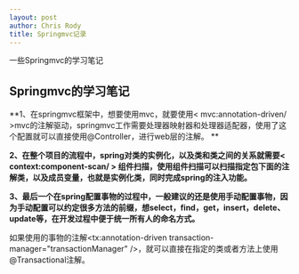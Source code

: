 ```yaml
---
layout: post
author: Chris Rody
title: Springmvc记录
---
```


一些Springmvc的学习笔记

##  Springmvc的学习笔记

**1、在springmvc框架中，想要使用mvc，就要使用< mvc:annotation-driven/ >mvc的注解驱动，springmvc工作需要处理器映射器和处理器适配器，使用了这个配置就可以直接使用@Controller，进行web层的注解。 **

**2、在整个项目的流程中，spring对类的实例化，以及类和类之间的关系就需要< context:component-scan/ > 组件扫描，使用组件扫描可以扫描指定包下面的注解类，以及成员变量，也就是实例化类，同时完成spring的注入功能。**

**3、最后一个在spring配置事物的过程中，一般建议的还是使用手动配置事物，因为手动配置可以约定很多方法的前缀，想select，find，get，insert，delete、update等，在开发过程中便于统一所有人的命名方式。**

如果使用的事物的注解<tx:annotation-driven transaction-manager="transactionManager" />，就可以直接在指定的类或者方法上使用@Transactional注解。

